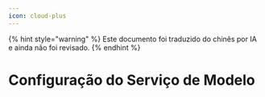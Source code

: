 ```yaml
---
icon: cloud-plus
---
```


{% hint style="warning" %}
Este documento foi traduzido do chinês por IA e ainda não foi revisado.
{% endhint %}

# Configuração do Serviço de Modelo